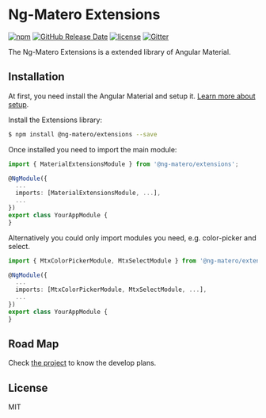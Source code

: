 # Ng-Matero Extensions

[![npm](https://img.shields.io/npm/v/@ng-matero/extensions.svg?style=flat-square)](https://www.npmjs.com/package/@ng-matero/extensions)
[![GitHub Release Date](https://img.shields.io/github/release-date/ng-matero/extensions?style=flat-square)](https://github.com/ng-matero/extensions/releases)
[![license](https://img.shields.io/github/license/mashape/apistatus.svg?style=flat-square)](https://github.com/ng-matero/extensions/blob/dev/LICENSE)
[![Gitter](https://img.shields.io/gitter/room/ng-matero/extensions.svg?style=flat-square)](https://gitter.im/matero-io/extensions)

The Ng-Matero Extensions is a extended library of Angular Material.

## Installation

At first, you need install the Angular Material and setup it. [Learn more about setup](https://material.angular.io/guide/getting-started).

Install the Extensions library:

```bash
$ npm install @ng-matero/extensions --save
```

Once installed you need to import the main module:

```ts
import { MaterialExtensionsModule } from '@ng-matero/extensions';

@NgModule({
  ...
  imports: [MaterialExtensionsModule, ...],
  ...
})
export class YourAppModule {
}
```

Alternatively you could only import modules you need, e.g. color-picker and select.

```ts
import { MtxColorPickerModule, MtxSelectModule } from '@ng-matero/extensions';

@NgModule({
  ...
  imports: [MtxColorPickerModule, MtxSelectModule, ...],
  ...
})
export class YourAppModule {
}
```

## Road Map

Check [the project](https://github.com/ng-matero/extensions/projects/1) to know the develop plans.

## License

MIT
